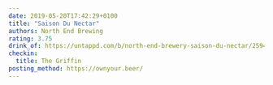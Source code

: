 ```yaml
---
date: 2019-05-20T17:42:29+0100
title: "Saison Du Nectar"
authors: North End Brewing
rating: 3.75
drink_of: https://untappd.com/b/north-end-brewery-saison-du-nectar/2594817
checkin:
  title: The Griffin
posting_method: https://ownyour.beer/
---
```


